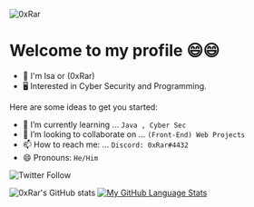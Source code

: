 ![0xRar](https://user-images.githubusercontent.com/33517160/112985706-32836e80-9169-11eb-9abd-6e5d6b0388e7.png)



# Welcome to my profile 😄😄
* 👦 I'm Isa or (0xRar)
* 🖥 Interested in Cyber Security and Programming.

Here are some ideas to get you started:
- 🌱 I’m currently learning ... `Java , Cyber Sec`
- 👯 I’m looking to collaborate on ... `(Front-End) Web Projects`
- 📫 How to reach me: ... `Discord: 0xRar#4432`
- 😄 Pronouns: `He/Him`

<img alt="Twitter Follow" src="https://img.shields.io/twitter/follow/fcv9_q?color=blue&logo=Twitter&logoColor=blue&style=for-the-badge">

![0xRar's GitHub stats](https://github-readme-stats.vercel.app/api?username=0xRar&show_icons=true&theme=synthwave)
[![My GitHub Language Stats](https://github-readme-stats.vercel.app/api/top-langs/?username=0xRar&langs_count=5&theme=synthwave)]()
